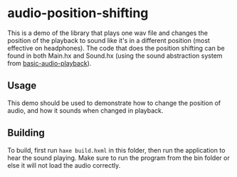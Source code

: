 # audio-position-shifting

This is a demo of the library that plays one wav file and changes the position of the playback to sound like it's in a different position (most effective on headphones). The code that does the position shifting can be found in both Main.hx and Sound.hx (using the sound abstraction system from [basic-audio-playback](https://github.com/Leather128/hxopenal/tree/main/demo/basic-audio-playback)).

## Usage

This demo should be used to demonstrate how to change the position of audio, and how it sounds when changed in playback.

## Building

To build, first run `haxe build.hxml` in this folder, then run the application to hear the sound playing. Make sure to run the program from the bin folder or else it will not load the audio correctly.
